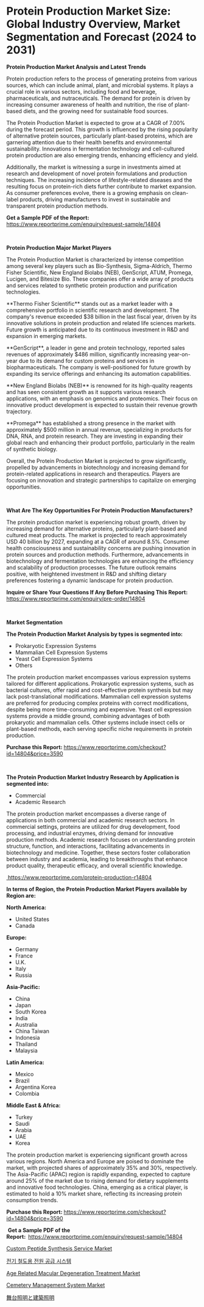 <p><h1>Protein Production Market Size: Global Industry Overview, Market Segmentation and Forecast (2024 to 2031)</h1></p><p><strong>Protein Production Market Analysis and Latest Trends</strong></p>
<p><p>Protein production refers to the process of generating proteins from various sources, which can include animal, plant, and microbial systems. It plays a crucial role in various sectors, including food and beverage, pharmaceuticals, and nutraceuticals. The demand for protein is driven by increasing consumer awareness of health and nutrition, the rise of plant-based diets, and the growing need for sustainable food sources.</p><p>The Protein Production Market is expected to grow at a CAGR of 7.00% during the forecast period. This growth is influenced by the rising popularity of alternative protein sources, particularly plant-based proteins, which are garnering attention due to their health benefits and environmental sustainability. Innovations in fermentation technology and cell-cultured protein production are also emerging trends, enhancing efficiency and yield.</p><p>Additionally, the market is witnessing a surge in investments aimed at research and development of novel protein formulations and production techniques. The increasing incidence of lifestyle-related diseases and the resulting focus on protein-rich diets further contribute to market expansion. As consumer preferences evolve, there is a growing emphasis on clean-label products, driving manufacturers to invest in sustainable and transparent protein production methods.</p></p>
<p><strong>Get a Sample PDF of the Report:&nbsp;</strong> <a href="https://www.reportprime.com/enquiry/request-sample/14804">https://www.reportprime.com/enquiry/request-sample/14804</a></p>
<p>&nbsp;</p>
<p><strong>Protein Production Major Market Players</strong></p>
<p><p>The Protein Production Market is characterized by intense competition among several key players such as Bio-Synthesis, Sigma-Aldrich, Thermo Fisher Scientific, New England Biolabs (NEB), GenScript, ATUM, Promega, Lucigen, and Bitesize Bio. These companies offer a wide array of products and services related to synthetic protein production and purification technologies.</p><p>**Thermo Fisher Scientific** stands out as a market leader with a comprehensive portfolio in scientific research and development. The company's revenue exceeded $38 billion in the last fiscal year, driven by its innovative solutions in protein production and related life sciences markets. Future growth is anticipated due to its continuous investment in R&D and expansion in emerging markets.</p><p>**GenScript**, a leader in gene and protein technology, reported sales revenues of approximately $486 million, significantly increasing year-on-year due to its demand for custom proteins and services in biopharmaceuticals. The company is well-positioned for future growth by expanding its service offerings and enhancing its automation capabilities.</p><p>**New England Biolabs (NEB)** is renowned for its high-quality reagents and has seen consistent growth as it supports various research applications, with an emphasis on genomics and proteomics. Their focus on innovative product development is expected to sustain their revenue growth trajectory.</p><p>**Promega** has established a strong presence in the market with approximately $500 million in annual revenue, specializing in products for DNA, RNA, and protein research. They are investing in expanding their global reach and enhancing their product portfolio, particularly in the realm of synthetic biology.</p><p>Overall, the Protein Production Market is projected to grow significantly, propelled by advancements in biotechnology and increasing demand for protein-related applications in research and therapeutics. Players are focusing on innovation and strategic partnerships to capitalize on emerging opportunities.</p></p>
<p>&nbsp;</p>
<p><strong>What Are The Key Opportunities For Protein Production Manufacturers?</strong></p>
<p><p>The protein production market is experiencing robust growth, driven by increasing demand for alternative proteins, particularly plant-based and cultured meat products. The market is projected to reach approximately USD 40 billion by 2027, expanding at a CAGR of around 8.5%. Consumer health consciousness and sustainability concerns are pushing innovation in protein sources and production methods. Furthermore, advancements in biotechnology and fermentation technologies are enhancing the efficiency and scalability of production processes. The future outlook remains positive, with heightened investment in R&D and shifting dietary preferences fostering a dynamic landscape for protein production.</p></p>
<p><strong>Inquire or Share Your Questions If Any Before Purchasing This Report:</strong> <a href="https://www.reportprime.com/enquiry/pre-order/14804">https://www.reportprime.com/enquiry/pre-order/14804</a></p>
<p>&nbsp;</p>
<p><strong>Market Segmentation</strong></p>
<p><strong>The Protein Production Market Analysis by types is segmented into:</strong></p>
<p><ul><li>Prokaryotic Expression Systems</li><li>Mammalian Cell Expression Systems</li><li>Yeast Cell Expression Systems</li><li>Others</li></ul></p>
<p><p>The protein production market encompasses various expression systems tailored for different applications. Prokaryotic expression systems, such as bacterial cultures, offer rapid and cost-effective protein synthesis but may lack post-translational modifications. Mammalian cell expression systems are preferred for producing complex proteins with correct modifications, despite being more time-consuming and expensive. Yeast cell expression systems provide a middle ground, combining advantages of both prokaryotic and mammalian cells. Other systems include insect cells or plant-based methods, each serving specific niche requirements in protein production.</p></p>
<p><strong>Purchase this Report:&nbsp;</strong><a href="https://www.reportprime.com/checkout?id=14804&price=3590">https://www.reportprime.com/checkout?id=14804&price=3590</a></p>
<p>&nbsp;</p>
<p><strong>The Protein Production Market Industry Research by Application is segmented into:</strong></p>
<p><ul><li>Commercial</li><li>Academic Research</li></ul></p>
<p><p>The protein production market encompasses a diverse range of applications in both commercial and academic research sectors. In commercial settings, proteins are utilized for drug development, food processing, and industrial enzymes, driving demand for innovative production methods. Academic research focuses on understanding protein structure, function, and interactions, facilitating advancements in biotechnology and medicine. Together, these sectors foster collaboration between industry and academia, leading to breakthroughs that enhance product quality, therapeutic efficacy, and overall scientific knowledge.</p></p>
<p><a href="https://www.reportprime.com/protein-production-r14804">&nbsp;https://www.reportprime.com/protein-production-r14804</a></p>
<p><strong>In terms of Region, the Protein Production Market Players available by Region are:</strong></p>
<p>
    <p> <strong> North America: </strong>
        <ul>
            <li>United States</li>
            <li>Canada</li>
        </ul>
        </p> 
    <p> <strong> Europe: </strong>
        <ul>
            <li>Germany</li>
            <li>France</li>
            <li>U.K.</li>
            <li>Italy</li>
            <li>Russia</li>
        </ul>
        </p> 
    <p> <strong> Asia-Pacific: </strong>
        <ul>
            <li>China</li>
            <li>Japan</li>
            <li>South Korea</li>
            <li>India</li>
            <li>Australia</li>
            <li>China Taiwan</li>
            <li>Indonesia</li>
            <li>Thailand</li>
            <li>Malaysia</li>
        </ul>
        </p> 
    <p> <strong> Latin America: </strong>
        <ul>
            <li>Mexico</li>
            <li>Brazil</li>
            <li>Argentina Korea</li>
            <li>Colombia</li>
        </ul>
        </p> 
    <p> <strong> Middle East & Africa: </strong>
        <ul>
            <li>Turkey</li>
            <li>Saudi</li>
            <li>Arabia</li>
            <li>UAE</li>
            <li>Korea</li>
        </ul>
    </p>
    </p>
<p><p>The protein production market is experiencing significant growth across various regions. North America and Europe are poised to dominate the market, with projected shares of approximately 35% and 30%, respectively. The Asia-Pacific (APAC) region is rapidly expanding, expected to capture around 25% of the market due to rising demand for dietary supplements and innovative food technologies. China, emerging as a critical player, is estimated to hold a 10% market share, reflecting its increasing protein consumption trends.</p></p>
<p><strong>Purchase this Report: </strong><a href="https://www.reportprime.com/checkout?id=14804&price=3590">https://www.reportprime.com/checkout?id=14804&price=3590</a></p>
<p>&nbsp;<strong>Get a Sample PDF of the Report:&nbsp;&nbsp;</strong><a href="https://www.reportprime.com/enquiry/request-sample/14804">https://www.reportprime.com/enquiry/request-sample/14804</a></p>
<p><strong></strong></p>
<p><p><a href="https://github.com/MoonZANDRA/Market-Research-Report-List-1/blob/main/custom-peptide-synthesis-service-market.md">Custom Peptide Synthesis Service Market</a></p><p><a href="https://medium.com/@ayeshasikdar777/power-supply-system-for-electrified-railway-market-%EC%9D%98-%EA%B8%80%EB%A1%9C%EB%B2%8C-%EC%8B%9C%EC%9E%A5-%EA%B0%9C%EC%9A%94%EB%8A%94-%EC%A0%84-%EC%84%B8%EA%B3%84-%EB%B0%8F-%EC%A3%BC%EC%9A%94-%EC%8B%9C%EC%9E%A5%EC%9D%98-%EC%82%B0%EC%97%85%EC%97%90-%EC%98%81%ED%96%A5%EC%9D%84-%EB%AF%B8%EC%B9%98%EB%8A%94-%EC%A3%BC%EC%9A%94-%ED%8A%B8%EB%A0%8C%EB%93%9C%EC%97%90-63c5debc6348">전기 철도용 전원 공급 시스템</a></p><p><a href="https://github.com/jordond5lezama/Market-Research-Report-List-1/blob/main/age-related-macular-degeneration-treatment-market.md">Age Related Macular Degeneration Treatment Market</a></p><p><a href="https://www.linkedin.com/pulse/pioneering-growth-analyzing-global-cemetery-management-7v5rc?trackingId=UBxwVMaHQdanN5a0WS3zzQ%3D%3D">Cemetery Management System Market</a></p><p><a href="https://medium.com/@emmittkutch2023/stage-and-architectural-lighting-market-%E3%81%AE%E3%82%B0%E3%83%AD%E3%83%BC%E3%83%90%E3%83%AB%E5%B8%82%E5%A0%B4%E6%A6%82%E8%A6%81%E3%81%AF-%E4%B8%96%E7%95%8C%E3%81%8A%E3%82%88%E3%81%B3%E4%B8%BB%E8%A6%81%E5%B8%82%E5%A0%B4%E3%81%AB%E3%81%8A%E3%81%91%E3%82%8B%E6%A5%AD%E7%95%8C%E3%81%AB%E5%BD%B1%E9%9F%BF%E3%82%92%E4%B8%8E%E3%81%88%E3%82%8B%E4%B8%BB%E8%A6%81%E3%81%AA%E3%83%88%E3%83%AC%E3%83%B3%E3%83%89%E3%81%AB%E3%81%A4%E3%81%84%E3%81%A6-%E7%8B%AC%E8%87%AA%E3%81%AE%E8%A6%96%E7%82%B9%E3%82%92%E6%8F%90%E4%BE%9B%E3%81%97%E3%81%BE%E3%81%99-8856fecaef42">舞台照明と建築照明</a></p></p>